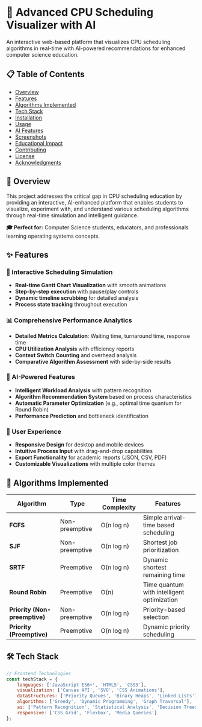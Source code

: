 # 🚀 Advanced CPU Scheduling Visualizer with AI

An interactive web-based platform that visualizes CPU scheduling algorithms in real-time with AI-powered recommendations for enhanced computer science education.

## 📋 Table of Contents
- [Overview](#overview)
- [Features](#features)
- [Algorithms Implemented](#algorithms-implemented)
- [Tech Stack](#tech-stack)
- [Installation](#installation)
- [Usage](#usage)
- [AI Features](#ai-features)
- [Screenshots](#screenshots)
- [Educational Impact](#educational-impact)
- [Contributing](#contributing)
- [License](#license)
- [Acknowledgments](#acknowledgments)

## 🎯 Overview

This project addresses the critical gap in CPU scheduling education by providing an interactive, AI-enhanced platform that enables students to visualize, experiment with, and understand various scheduling algorithms through real-time simulation and intelligent guidance.

**🎓 Perfect for:** Computer Science students, educators, and professionals learning operating systems concepts.

## ✨ Features

### 🔄 Interactive Scheduling Simulation
- **Real-time Gantt Chart Visualization** with smooth animations
- **Step-by-step execution** with pause/play controls
- **Dynamic timeline scrubbing** for detailed analysis
- **Process state tracking** throughout execution

### 📊 Comprehensive Performance Analytics
- **Detailed Metrics Calculation**: Waiting time, turnaround time, response time
- **CPU Utilization Analysis** with efficiency reports
- **Context Switch Counting** and overhead analysis
- **Comparative Algorithm Assessment** with side-by-side results

### 🤖 AI-Powered Features
- **Intelligent Workload Analysis** with pattern recognition
- **Algorithm Recommendation System** based on process characteristics
- **Automatic Parameter Optimization** (e.g., optimal time quantum for Round Robin)
- **Performance Prediction** and bottleneck identification

### 🎨 User Experience
- **Responsive Design** for desktop and mobile devices
- **Intuitive Process Input** with drag-and-drop capabilities
- **Export Functionality** for academic reports (JSON, CSV, PDF)
- **Customizable Visualizations** with multiple color themes

## 🧮 Algorithms Implemented

| Algorithm | Type | Time Complexity | Features |
|-----------|------|----------------|----------|
| **FCFS** | Non-preemptive | O(n log n) | Simple arrival-time based scheduling |
| **SJF** | Non-preemptive | O(n log n) | Shortest job prioritization |
| **SRTF** | Preemptive | O(n log n) | Dynamic shortest remaining time |
| **Round Robin** | Preemptive | O(n) | Time quantum with intelligent optimization |
| **Priority (Non-preemptive)** | Non-preemptive | O(n log n) | Priority-based selection |
| **Priority (Preemptive)** | Preemptive | O(n log n) | Dynamic priority scheduling |

## 🛠 Tech Stack

```javascript
// Frontend Technologies
const techStack = {
    languages: ['JavaScript ES6+', 'HTML5', 'CSS3'],
    visualization: ['Canvas API', 'SVG', 'CSS Animations'],
    dataStructures: ['Priority Queues', 'Binary Heaps', 'Linked Lists'],
    algorithms: ['Greedy', 'Dynamic Programming', 'Graph Traversal'],
    ai: ['Pattern Recognition', 'Statistical Analysis', 'Decision Trees'],
    responsive: ['CSS Grid', 'Flexbox', 'Media Queries']
};
